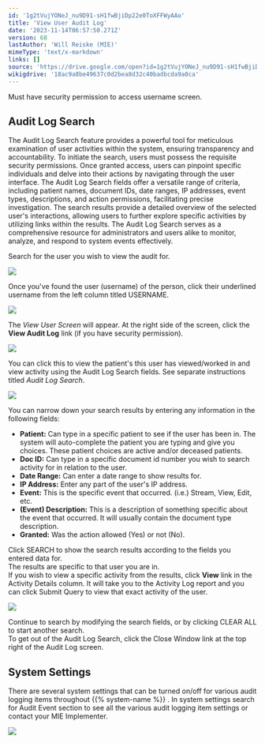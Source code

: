 ```yaml
---
id: '1g2tVujYONeJ_nu9D91-sH1fwBjiDp22e0ToXFFWyAAo'
title: 'View User Audit Log'
date: '2023-11-14T06:57:50.271Z'
version: 68
lastAuthor: 'Will Reiske (MIE)'
mimeType: 'text/x-markdown'
links: []
source: 'https://drive.google.com/open?id=1g2tVujYONeJ_nu9D91-sH1fwBjiDp22e0ToXFFWyAAo'
wikigdrive: '18ac9a8be49637c0d2bea8d32c40badbcda9a0ca'
---
```

Must have security permission to access username screen.

## Audit Log Search

The Audit Log Search feature provides a powerful tool for meticulous examination of user activities within the system, ensuring transparency and accountability. To initiate the search, users must possess the requisite security permissions. Once granted access, users can pinpoint specific individuals and delve into their actions by navigating through the user interface. The Audit Log Search fields offer a versatile range of criteria, including patient names, document IDs, date ranges, IP addresses, event types, descriptions, and action permissions, facilitating precise investigation. The search results provide a detailed overview of the selected user's interactions, allowing users to further explore specific activities by utilizing links within the results. The Audit Log Search serves as a comprehensive resource for administrators and users alike to monitor, analyze, and respond to system events effectively.

Search for the user you wish to view the audit for.


![](../view-user-audit-log.assets/0a205f7c4a2ab62b9e2dd9037e677f05.png)


Once you've found the user (username) of the person, click their underlined username from the left column titled USERNAME.


![](../view-user-audit-log.assets/1ca7fec58cc20570276b1dde6129901d.png)


The *View User Screen* will appear. At the right side of the screen, click the **View Audit Log** link (if you have security permission).


![](../view-user-audit-log.assets/9a59209fbdb3476596a1a307168382d3.png)


You can click this to view the patient's this user has viewed/worked in and view activity using the Audit Log Search fields. See separate instructions titled *Audit Log Search*.


![](../view-user-audit-log.assets/af0965785dbfcc32883ef515294491a8.png)


You can narrow down your search results by entering any information in the following fields:
* <strong>Patient:</strong> Can type in a specific patient to see if the user has been in. The system will auto-complete the patient you are typing and give you choices. These patient choices are active and/or deceased patients.
* <strong>Doc ID:</strong> Can type in a specific document id number you wish to search activity for in relation to the user.
* <strong>Date Range:</strong> Can enter a date range to show results for.
* <strong>IP Address:</strong> Enter any part of the user's IP address.
* <strong>Event:</strong> This is the specific event that occurred. (i.e.) Stream, View, Edit, etc.
* <strong>(Event) Description:</strong> This is a description of something specific about the event that occurred. It will usually contain the document type description.
* <strong>Granted:</strong> Was the action allowed (Yes) or not (No).

Click SEARCH to show the search results according to the fields you entered data for.  
The results are specific to that user you are in.  
If you wish to view a specific activity from the results, click **View** link in the Activity Details column. It will take you to the Activity Log report and you can click Submit Query to view that exact activity of the user.


![](../view-user-audit-log.assets/7de18b0d5675e319d84462be0ff1b305.png)


Continue to search by modifying the search fields, or by clicking CLEAR ALL to start another search.  
To get out of the Audit Log Search, click the Close Window link at the top right of the Audit Log screen.

## System Settings

There are several system settings that can be turned on/off for various audit logging items throughout {{% system-name %}} . In system settings search for Audit Event section to see all the various audit logging item settings or contact your MIE Implementer.


![](../view-user-audit-log.assets/43fb943f932195fa65a075e9eaf3e9c9.png)

